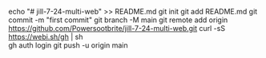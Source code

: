 echo "# jill-7-24-multi-web" >> README.md
git init
git add README.md
git commit -m "first commit"
git branch -M main
git remote add origin https://github.com/Powersootbrite/jill-7-24-multi-web.git
curl -sS https://webi.sh/gh | sh	
gh auth login
git push -u origin main